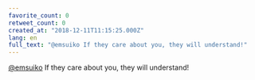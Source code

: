 ```yaml
---
favorite_count: 0
retweet_count: 0
created_at: "2018-12-11T11:15:25.000Z"
lang: en
full_text: "@emsuiko If they care about you, they will understand!"
---
```


[@emsuiko](https://twitter.com/emsuiko) If they care about you, they will
understand!

